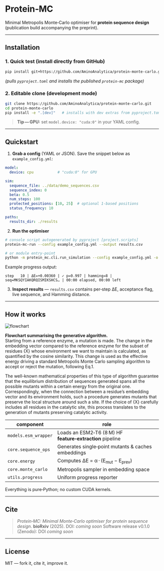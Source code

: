 # Protein‑MC

Minimal Metropolis Monte‑Carlo optimiser for **protein sequence design** (publication build accompanying the preprint).

---

## Installation

### 1. Quick test (install directly from GitHub)

```bash
pip install git+https://github.com/AminoAnalytica/protein-monte-carlo.git
```

*(pulls `pyproject.toml` and installs the published `protein‑mc` package)*

### 2. Editable clone (development mode)

```bash
git clone https://github.com/AminoAnalytica/protein-monte-carlo.git
cd protein-monte-carlo
pip install -e ".[dev]"   # installs with dev extras from pyproject.toml
```

> **Tip — GPU:** set `model.device: "cuda:0"` in your YAML config.

---

## Quickstart

1. **Grab a config** (YAML or JSON). Save the snippet below as `example_config.yml`:

```yaml
model:
  device: cpu           # "cuda:0" for GPU

sim:
  sequence_file: ../data/demo_sequences.csv
  sequence_index: 0
  beta: 0.5
  num_steps: 100
  protected_positions: [10, 25]  # optional 1‑based positions
  status_frequency: 10

paths:
  results_dir: ./results
```

2. **Run the optimiser**

```bash
# console script autogenerated by pyproject [project.scripts]
protein-mc-run --config example_config.yml --output results.csv

# or module entry‑point
python -m protein_mc.cli.run_simulation --config example_config.yml -o results.csv
```

Example progress output:

```
step   10 | ΔE=+0.00360 | ✓ p=0.997 | hamming=8 | seq=MKSQYIAKQRQISMIKSHCS… | 00:00 elapsed, 00:00 left
```

3. **Inspect results** — `results.csv` contains per‑step ΔE, acceptance flag, live sequence, and Hamming distance.

---

## How it works

![flowchart](https://github.com/user-attachments/assets/b29718bc-a15d-45d7-bc93-2787236070db)

**Flowchart summarising the generative algorithm.**  
Starting from a reference enzyme, a mutation is made. The change in the embedding vector compared to the reference enzyme for the subset of residues {X} whose environment we want to maintain is calculated, as quantified by the cosine similarity. This change is used as the effective energy driving a standard Metropolis Monte Carlo sampling algorithm to accept or reject the mutation, following Eq.1.

The well-known mathematical properties of this type of algorithm guarantee that the equilibrium distribution of sequences generated spans all the possible mutants within a certain energy from the original one. Correspondingly, when the connection between a residue’s embedding vector and its environment holds, such a procedure generates mutants that preserve the local structure around such a site. If the choice of {X} carefully includes all residues in the catalytic site, this process translates to the generation of mutants preserving catalytic activity.


| component            | role                                                      |
| -------------------- | --------------------------------------------------------- |
| `models.esm_wrapper` | Loads an ESM2‑T6 (8 M) HF **feature‑extraction** pipeline |
| `core.sequence_ops`  | Generates single‑point mutants & caches embeddings        |
| `core.energy`        | Computes ΔE = α · (E<sub>mut</sub> − E<sub>prev</sub>)    |
| `core.monte_carlo`   | Metropolis sampler in embedding space                     |
| `utils.progress`     | Uniform progress reporter                                 |

Everything is pure‑Python; no custom CUDA kernels.


---

## Cite

> *Protein‑MC: Minimal Monte‑Carlo optimiser for protein sequence design*. **bioRxiv** (2025). DOI: *coming soon*
> Software release v0.1.0 (Zenodo): DOI *coming soon*

---

## License

MIT — fork it, cite it, improve it.
